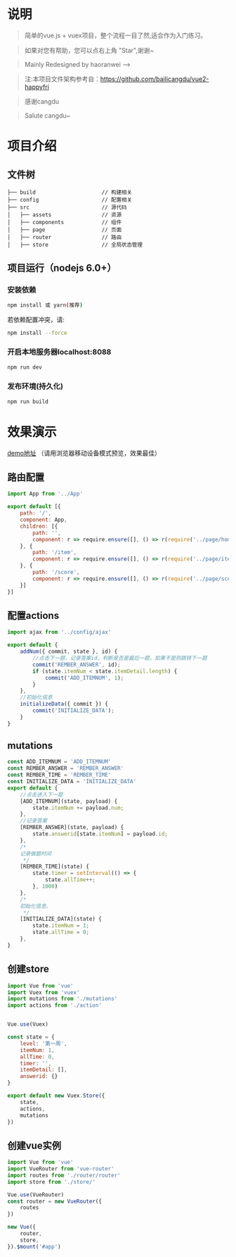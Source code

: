 # 说明

>  简单的vue.js + vuex项目，整个流程一目了然,适合作为入门练习。

>  如果对您有帮助，您可以点右上角 "Star",谢谢~

>  Mainly Redesigned by haoranwei -->

>  注:本项目文件架构参考自：https://github.com/bailicangdu/vue2-happyfri

>  感谢cangdu

> Salute cangdu~ 

# 项目介绍

## 文件树
```
├── build                     // 构建相关
├── config                    // 配置相关
├── src                       // 源代码
│   ├── assets                // 资源
│   ├── components            // 组件
│   ├── page                  // 页面
│   ├── router                // 路由
│   ├── store                 // 全局状态管理
```
## 项目运行（nodejs 6.0+）

### 安装依赖
```bash
npm install 或 yarn(推荐)
```
若依赖配置冲突，请:
```bash
npm install --force
```

### 开启本地服务器localhost:8088
```bash
npm run dev
```

### 发布环境(持久化)
```bash
npm run build
```

# 效果演示

[demo地址](https://cangdu.org/happyfri/)
（请用浏览器移动设备模式预览，效果最佳）

## 路由配置
```js
import App from '../App'

export default [{
    path: '/',
    component: App,
    children: [{
        path: '',
        component: r => require.ensure([], () => r(require('../page/home')), 'home')
    }, {
        path: '/item',
        component: r => require.ensure([], () => r(require('../page/item')), 'item')
    }, {
        path: '/score',
        component: r => require.ensure([], () => r(require('../page/score')), 'score')
    }]
}]

```



## 配置actions
```js
import ajax from '../config/ajax'

export default {
	addNum({ commit, state }, id) {
		//点击下一题，记录答案id，判断是否是最后一题，如果不是则跳转下一题
		commit('REMBER_ANSWER', id);
		if (state.itemNum < state.itemDetail.length) {
			commit('ADD_ITEMNUM', 1);
		}
	},
	//初始化信息
	initializeData({ commit }) {
		commit('INITIALIZE_DATA');
	}
}

```


## mutations
```js
const ADD_ITEMNUM = 'ADD_ITEMNUM'
const REMBER_ANSWER = 'REMBER_ANSWER'
const REMBER_TIME = 'REMBER_TIME'
const INITIALIZE_DATA = 'INITIALIZE_DATA'
export default {
	//点击进入下一题
	[ADD_ITEMNUM](state, payload) {
		state.itemNum += payload.num;
	},
	//记录答案
	[REMBER_ANSWER](state, payload) {
		state.answerid[state.itemNum] = payload.id;
	},
	/*
	记录做题时间
	 */
	[REMBER_TIME](state) {
		state.timer = setInterval(() => {
			state.allTime++;
		}, 1000)
	},
	/*
	初始化信息，
	 */
	[INITIALIZE_DATA](state) {
		state.itemNum = 1;
		state.allTime = 0;
	},
}
```

## 创建store
```js
import Vue from 'vue'
import Vuex from 'vuex'
import mutations from './mutations'
import actions from './action'


Vue.use(Vuex)

const state = {
	level: '第一周',
	itemNum: 1,
	allTime: 0,
	timer: '',
	itemDetail: [],
	answerid: {}
}

export default new Vuex.Store({
	state,
	actions,
	mutations
})
```


## 创建vue实例
```js
import Vue from 'vue'
import VueRouter from 'vue-router'
import routes from './router/router'
import store from './store/'

Vue.use(VueRouter)
const router = new VueRouter({
	routes
})

new Vue({
	router,
	store,
}).$mount('#app')
```
